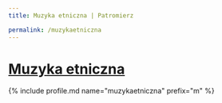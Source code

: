 ```yaml
---
title: Muzyka etniczna | Patromierz

permalink: /muzykaetniczna
---
```


# [Muzyka etniczna](https://patronite.pl/muzykaetniczna)

{% include profile.md name="muzykaetniczna" prefix="m" %}
